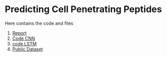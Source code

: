 # Predicting Cell Penetrating Peptides

Here contains the code and files

1. [Report](peptide_writeup2.pdf) 
2. [Code CNN](CNN_layer7_coslr.py)
3. [code LSTM](LSTM.py)
4. [Public Dataset](Small_public.csv)
